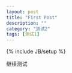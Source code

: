 ```yaml
---
layout: post
title: "First Post"
description: ""
category: "测试2"
tags: [测试1]
---
```

{% include JB/setup %}

继续测试
